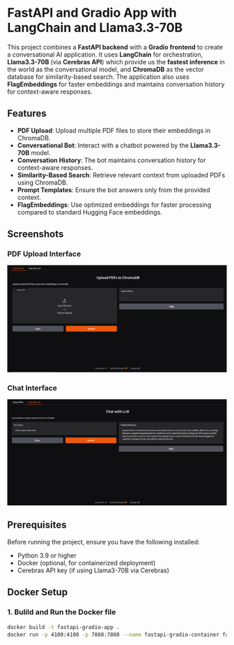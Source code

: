 # FastAPI and Gradio App with LangChain and Llama3.3-70B

This project combines a **FastAPI backend** with a **Gradio frontend** to create a conversational AI application. It uses **LangChain** for orchestration, **Llama3.3-70B** (via **Cerebras API**) which provide us the **fastest inference** in the world as the conversational model, and **ChromaDB** as the vector database for similarity-based search. The application also uses **FlagEmbeddings** for faster embeddings and maintains conversation history for context-aware responses.

## Features

- **PDF Upload**: Upload multiple PDF files to store their embeddings in ChromaDB.
- **Conversational Bot**: Interact with a chatbot powered by the **Llama3.3-70B** model.
- **Conversation History**: The bot maintains conversation history for context-aware responses.
- **Similarity-Based Search**: Retrieve relevant context from uploaded PDFs using ChromaDB.
- **Prompt Templates**: Ensure the bot answers only from the provided context.
- **FlagEmbeddings**: Use optimized embeddings for faster processing compared to standard Hugging Face embeddings.

## Screenshots

### PDF Upload Interface
![PDF Upload Interface](images/bot.png)

### Chat Interface
![Chat Interface](images/bot2.png)

## Prerequisites

Before running the project, ensure you have the following installed:

- Python 3.9 or higher
- Docker (optional, for containerized deployment)
- Cerebras API key (if using Llama3-70B via Cerebras)

## Docker Setup

### 1. Bulild and Run the Docker file

```bash
docker build -t fastapi-gradio-app .
docker run -p 4100:4100 -p 7860:7860 --name fastapi-gradio-container fastapi-gradio-app




